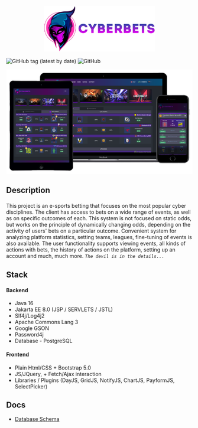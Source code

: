 <p align="center"><img src="docs/img/logo.png" width="300"></p> 

![GitHub tag (latest by date)](https://img.shields.io/github/v/tag/Sparklll/cyberbets?style=for-the-badge)  ![GitHub](https://img.shields.io/github/license/Sparklll/cyberbets?style=for-the-badge) 

<p align="center"><img src="docs/img/folder.png"></p> 

## <p>Description</p>
This project is an e-sports betting that focuses on the most popular cyber disciplines. The client has access to bets on a wide range of events, as well as on specific outcomes of each. This system is not focused on static odds, but works on the principle of dynamically changing odds, depending on the activity of users' bets on a particular outcome. Convenient system for analyzing platform statistics, setting teams, leagues, fine-tuning of events is also available. The user functionality supports viewing events, all kinds of actions with bets, the history of actions on the platform, setting up an account and much, much more.  *```The devil is in the details...```*

## <p>Stack</p>
#### Backend
- Java 16
- Jakarta EE 8.0 (JSP / SERVLETS / JSTL)
- Slf4j/Log4j2
- Apache Commons Lang 3
- Google GSON
- Password4j
- Database - PostgreSQL 

#### Frontend
- Plain Html/CSS + Bootstrap 5.0
- JS/JQuery,  + Fetch/Ajax interaction
- Libraries / Plugins (DayJS, GridJS, NotifyJS, ChartJS, PayformJS, SelectPicker)

## Docs

* [Database Schema](docs/DOCS.md)

